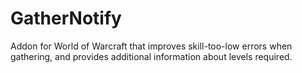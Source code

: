 GatherNotify
============

Addon for World of Warcraft that improves skill-too-low errors when gathering, and provides additional information about levels required.
